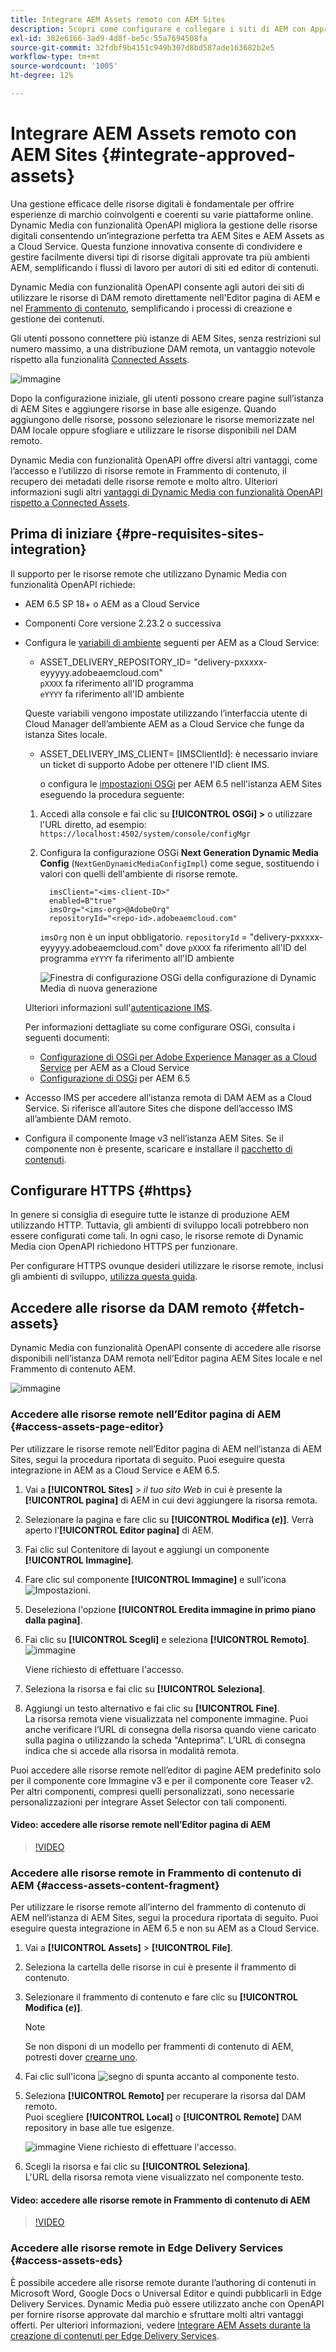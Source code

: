 ```yaml
---
title: Integrare AEM Assets remoto con AEM Sites
description: Scopri come configurare e collegare i siti di AEM con Approved AEM Assets.
exl-id: 382e6166-3ad9-4d8f-be5c-55a7694508fa
source-git-commit: 32fdbf9b4151c949b307d8bd587ade163682b2e5
workflow-type: tm+mt
source-wordcount: '1005'
ht-degree: 12%

---
```


# Integrare AEM Assets remoto con AEM Sites  {#integrate-approved-assets}

Una gestione efficace delle risorse digitali è fondamentale per offrire esperienze di marchio coinvolgenti e coerenti su varie piattaforme online. Dynamic Media con funzionalità OpenAPI migliora la gestione delle risorse digitali consentendo un’integrazione perfetta tra AEM Sites e AEM Assets as a Cloud Service. Questa funzione innovativa consente di condividere e gestire facilmente diversi tipi di risorse digitali approvate tra più ambienti AEM, semplificando i flussi di lavoro per autori di siti ed editor di contenuti.

Dynamic Media con funzionalità OpenAPI consente agli autori dei siti di utilizzare le risorse di DAM remoto direttamente nell&#39;Editor pagina di AEM e nel [Frammento di contenuto](https://experienceleague.adobe.com/docs/experience-manager-65/content/assets/content-fragments/content-fragments.html), semplificando i processi di creazione e gestione dei contenuti.

Gli utenti possono connettere più istanze di AEM Sites, senza restrizioni sul numero massimo, a una distribuzione DAM remota, un vantaggio notevole rispetto alla funzionalità [Connected Assets](use-assets-across-connected-assets-instances.md).

![immagine](/help/assets/assets/connected-assets-rdam.png)

Dopo la configurazione iniziale, gli utenti possono creare pagine sull’istanza di AEM Sites e aggiungere risorse in base alle esigenze. Quando aggiungono delle risorse, possono selezionare le risorse memorizzate nel DAM locale oppure sfogliare e utilizzare le risorse disponibili nel DAM remoto.

Dynamic Media con funzionalità OpenAPI offre diversi altri vantaggi, come l’accesso e l’utilizzo di risorse remote in Frammento di contenuto, il recupero dei metadati delle risorse remote e molto altro. Ulteriori informazioni sugli altri [vantaggi di Dynamic Media con funzionalità OpenAPI rispetto a Connected Assets](/help/assets/dynamic-media-open-apis-faqs.md).

## Prima di iniziare {#pre-requisites-sites-integration}

Il supporto per le risorse remote che utilizzano Dynamic Media con funzionalità OpenAPI richiede:

* AEM 6.5 SP 18+ o AEM as a Cloud Service

* Componenti Core versione 2.23.2 o successiva

* Configura le [variabili di ambiente](/help/implementing/cloud-manager/environment-variables.md#add-variables) seguenti per AEM as a Cloud Service:

   * ASSET_DELIVERY_REPOSITORY_ID= &quot;delivery-pxxxxx-eyyyyy.adobeaemcloud.com&quot; <br>
     `pXXXX` fa riferimento all&#39;ID programma <br>
     `eYYYY` fa riferimento all&#39;ID ambiente

  Queste variabili vengono impostate utilizzando l’interfaccia utente di Cloud Manager dell’ambiente AEM as a Cloud Service che funge da istanza Sites locale.

   * ASSET_DELIVERY_IMS_CLIENT= [IMSClientId]: è necessario inviare un ticket di supporto Adobe per ottenere l&#39;ID client IMS.

     o configura le [impostazioni OSGi](https://experienceleague.adobe.com/docs/experience-manager-65/content/implementing/deploying/configuring/configuring-osgi.html) per AEM 6.5 nell&#39;istanza AEM Sites eseguendo la procedura seguente:

   1. Accedi alla console e fai clic su **[!UICONTROL OSGi] >** o
utilizzare l&#39;URL diretto, ad esempio: `https://localhost:4502/system/console/configMgr`

   1. Configura la configurazione OSGi **Next Generation Dynamic Media Config** (`NextGenDynamicMediaConfigImpl`) come segue, sostituendo i valori con quelli dell&#39;ambiente di risorse remote.

      ```text
        imsClient="<ims-client-ID>"
        enabled=B"true"
        imsOrg="<ims-org>@AdobeOrg"
        repositoryId="<repo-id>.adobeaemcloud.com"
      ```

      `imsOrg` non è un input obbligatorio.
      `repositoryId` = &quot;delivery-pxxxxx-eyyyyy.adobeaemcloud.com&quot;
dove `pXXXX` fa riferimento all&#39;ID del programma
      `eYYYY` fa riferimento all&#39;ID ambiente

      ![Finestra di configurazione OSGi della configurazione di Dynamic Media di nuova generazione](/help/assets/assets/remote-assets-osgi.png)

  Ulteriori informazioni sull&#39;[autenticazione IMS](https://experienceleague.adobe.com/docs/experience-manager-65/content/security/ims-config-and-admin-console.html).

  Per informazioni dettagliate su come configurare OSGi, consulta i seguenti documenti:

   * [Configurazione di OSGi per Adobe Experience Manager as a Cloud Service](https://experienceleague.adobe.com/docs/experience-manager-cloud-service/content/implementing/deploying/configuring-osgi.html?lang=it) per AEM as a Cloud Service
   * [Configurazione di OSGi](https://experienceleague.adobe.com/docs/experience-manager-65/deploying/configuring/configuring-osgi.html?lang=it) per AEM 6.5

* Accesso IMS per accedere all’istanza remota di DAM AEM as a Cloud Service. Si riferisce all’autore Sites che dispone dell’accesso IMS all’ambiente DAM remoto.

* Configura il componente Image v3 nell’istanza AEM Sites. Se il componente non è presente, scaricare e installare il [pacchetto di contenuti](https://github.com/adobe/aem-core-wcm-components/releases/tag/core.wcm.components.reactor-2.23.0).

## Configurare HTTPS {#https}

In genere si consiglia di eseguire tutte le istanze di produzione AEM utilizzando HTTP. Tuttavia, gli ambienti di sviluppo locali potrebbero non essere configurati come tali. In ogni caso, le risorse remote di Dynamic Media cion OpenAPI richiedono HTTPS per funzionare.

Per configurare HTTPS ovunque desideri utilizzare le risorse remote, inclusi gli ambienti di sviluppo, [utilizza questa guida](https://experienceleague.adobe.com/docs/experience-manager-learn/foundation/security/use-the-ssl-wizard.html?lang=it).

## Accedere alle risorse da DAM remoto {#fetch-assets}

Dynamic Media con funzionalità OpenAPI consente di accedere alle risorse disponibili nell’istanza DAM remota nell’Editor pagina AEM Sites locale e nel Frammento di contenuto AEM.

![immagine](/help/assets/assets/open-APIs.png)

### Accedere alle risorse remote nell’Editor pagina di AEM {#access-assets-page-editor}

Per utilizzare le risorse remote nell’Editor pagina di AEM nell’istanza di AEM Sites, segui la procedura riportata di seguito. Puoi eseguire questa integrazione in AEM as a Cloud Service e AEM 6.5.

1. Vai a **[!UICONTROL Sites]** > _il tuo sito Web_ in cui è presente la **[!UICONTROL pagina]** di AEM in cui devi aggiungere la risorsa remota.
1. Selezionare la pagina e fare clic su **[!UICONTROL Modifica (_e_)]**. Verrà aperto l&#39;**[!UICONTROL Editor pagina]** di AEM.
1. Fai clic sul Contenitore di layout e aggiungi un componente **[!UICONTROL Immagine]**.
1. Fare clic sul componente **[!UICONTROL Immagine]** e sull&#39;icona ![Impostazioni](/help/assets/assets/do-not-localize/settings-icon.svg).
1. Deseleziona l&#39;opzione **[!UICONTROL Eredita immagine in primo piano dalla pagina]**.
1. Fai clic su **[!UICONTROL Scegli]** e seleziona **[!UICONTROL Remoto]**.
   ![immagine](/help/assets/assets/uncheck-inherit-option.jpg)

   Viene richiesto di effettuare l&#39;accesso.
1. Seleziona la risorsa e fai clic su **[!UICONTROL Seleziona]**.
1. Aggiungi un testo alternativo e fai clic su **[!UICONTROL Fine]**.
   <br> La risorsa remota viene visualizzata nel componente immagine. Puoi anche verificare l’URL di consegna della risorsa quando viene caricato sulla pagina o utilizzando la scheda &quot;Anteprima&quot;. L’URL di consegna indica che si accede alla risorsa in modalità remota.

Puoi accedere alle risorse remote nell’editor di pagine AEM predefinito solo per il componente core Immagine v3 e per il componente core Teaser v2. Per altri componenti, compresi quelli personalizzati, sono necessarie personalizzazioni per integrare Asset Selector con tali componenti.

#### Video: accedere alle risorse remote nell’Editor pagina di AEM

>[!VIDEO](https://video.tv.adobe.com/v/3427666)

### Accedere alle risorse remote in Frammento di contenuto di AEM {#access-assets-content-fragment}

Per utilizzare le risorse remote all’interno del frammento di contenuto di AEM nell’istanza di AEM Sites, segui la procedura riportata di seguito. Puoi eseguire questa integrazione in AEM 6.5 e non su AEM as a Cloud Service.

1. Vai a **[!UICONTROL Assets]** > **[!UICONTROL File]**.
1. Seleziona la cartella delle risorse in cui è presente il frammento di contenuto.
1. Selezionare il frammento di contenuto e fare clic su **[!UICONTROL Modifica (_e_)]**.

   >[!NOTE]
   >
   >Se non disponi di un modello per frammenti di contenuto di AEM, potresti dover [crearne uno](https://experienceleague.adobe.com/docs/experience-manager-65/content/assets/content-fragments/content-fragments-models.html?lang=en).

1. Fai clic sull&#39;icona ![segno di spunta](/help/assets/assets/do-not-localize/checkmark-icon.svg) accanto al componente testo.
1. Seleziona **[!UICONTROL Remoto]** per recuperare la risorsa dal DAM remoto. <br>
Puoi scegliere **[!UICONTROL Local]** o **[!UICONTROL Remote]** DAM repository in base alle tue esigenze.

   ![immagine](/help/assets/assets/cf-pick.jpg)
Viene richiesto di effettuare l&#39;accesso.
1. Scegli la risorsa e fai clic su **[!UICONTROL Seleziona]**.
   <br> L&#39;URL della risorsa remota viene visualizzato nel componente testo.

#### Video: accedere alle risorse remote in Frammento di contenuto di AEM

>[!VIDEO](https://video.tv.adobe.com/v/3427667)

### Accedere alle risorse remote in Edge Delivery Services {#access-assets-eds}

È possibile accedere alle risorse remote durante l’authoring di contenuti in Microsoft Word, Google Docs o Universal Editor e quindi pubblicarli in Edge Delivery Services. Dynamic Media può essere utilizzato anche con OpenAPI per fornire risorse approvate dal marchio e sfruttare molti altri vantaggi offerti. Per ulteriori informazioni, vedere [Integrare AEM Assets durante la creazione di contenuti per Edge Delivery Services](/help/assets/integrate-aem-assets-edge-delivery-services.md).
